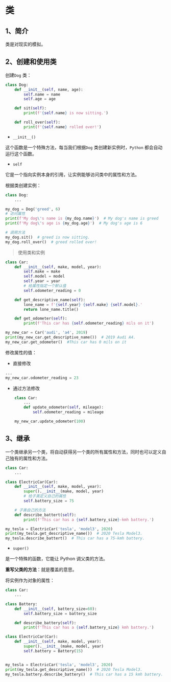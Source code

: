 # 类

## 1、简介

类是对现实的模拟。

## 2、创建和使用类

创建`Dog` 类：

```python
class Dog:
    def __init__(self, name, age):
        self.name = name
        self.age = age

    def sit(self):
        print(f'{self.name} is now sitting.')

    def roll_over(self):
        print(f'{self.name} rolled over!')
```

- `__init__()`

这个函数是一个特殊方法，每当我们根据`Dog` 类创建新实例时，`Python` 都会自动运行这个函数。

- `self`

它是一个指向实例本身的引用，让实例能够访问类中的属性和方法。

根据类创建实例：

```python
class Dog:
    ...

my_dog = Dog('greed', 6)
# 访问属性
print(f'My dog\'s name is {my_dog.name}')  # My dog's name is greed
print(f'My dog\'s age is {my_dog.age}')  # My dog's age is 6

# 调用方法
my_dog.sit()  # greed is now sitting.
my_dog.roll_over()  # greed rolled over!
```

> <span class="hightlight-text">使用类和实例</span>

```python
class Car:
    def __init__(self, make, model, year):
        self.make = make
        self.model = model
        self.year = year
        # 给属性指定一个默认值
        self.odometer_reading = 0

    def get_descriptive_name(self):
        lone_name = f'{self.year} {self.make} {self.model}.'
        return lone_name.title()

    def get_odometer(self):
        print(f'This car has {self.odometer_reading} mils on it')

my_new_car = Car('audi', 'a4', 2019)
print(my_new_car.get_descriptive_name())  # 2019 Audi A4.
my_new_car.get_odometer()  #This car has 0 mils on it
```

修改属性的值：

- 直接修改

```python
...
my_new_car.odometer_reading = 23
```

- 通过方法修改

```python
    class Car:
        ...
        def update_odometer(self, mileage):
            self.odometer_reading = mileage

    my_new_car.update_odometer(100)
```

## 3、继承

一个类继承另一个类，将自动获得另一个类的所有属性和方法，同时也可以定义自己独有的属性和方法。

```python
class Car:
    ...

class ElectricCar(Car):
    def __init__(self, make, model, year):
        super().__init__(make, model, year)
        # 给子类定义自己的属性
        self.battery_size = 75

    # 子类自己的方法
    def describe_battert(self):
        print(f'This car has a {self.battery_size}-kmh battery.')

my_tesla = ElectricCar('tesla', 'model3', 2020)
print(my_tesla.get_descriptive_name())  # 2020 Tesla Model3.
my_tesla.describe_battert()  # This car has a 75-kmh battery.
```

- `super()`

是一个特殊的函数，它能让 Python 调父类的方法。

**重写父类的方法**：就是覆盖的意思。

将实例作为对象的属性：

```python
class Car:
    ...

class Battery:
    def __init__(self, battery_size=60):
        self.battery_size = battery_size

    def describe_battery(self):
        print(f'This car has a {self.battery_size} kmh battery.')

class ElectricCar(Car):
    def __init__(self, make, model, year):
        super().__init__(make, model, year)
        self.battery = Battery(15)


my_tesla = ElectricCar('tesla', 'model3', 2020)
print(my_tesla.get_descriptive_name())  # 2020 Tesla Model3.
my_tesla.battery.describe_battery()  # This car has a 15 kmh battery.
```
